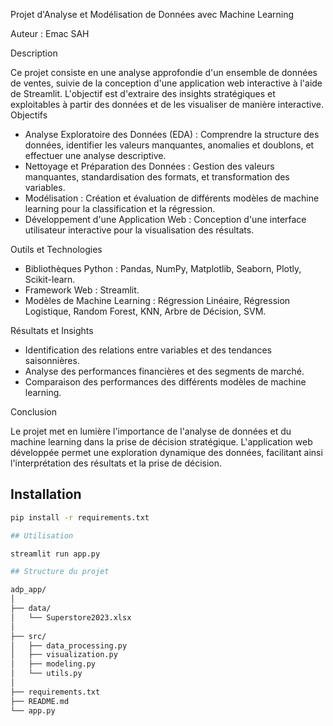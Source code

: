 Projet d'Analyse et Modélisation de Données avec Machine Learning


Auteur : Emac SAH

Description

Ce projet consiste en une analyse approfondie d'un ensemble de données de ventes, suivie de la conception d'une application web interactive à l'aide de Streamlit. L'objectif est d'extraire des insights stratégiques et exploitables à partir des données et de les visualiser de manière interactive.
Objectifs

  - Analyse Exploratoire des Données (EDA) : Comprendre la structure des données, identifier les valeurs manquantes, anomalies et doublons, et effectuer une analyse descriptive.
  - Nettoyage et Préparation des Données : Gestion des valeurs manquantes, standardisation des formats, et transformation des variables.
  - Modélisation : Création et évaluation de différents modèles de machine learning pour la classification et la régression.
  - Développement d'une Application Web : Conception d'une interface utilisateur interactive pour la visualisation des résultats.

Outils et Technologies

  - Bibliothèques Python : Pandas, NumPy, Matplotlib, Seaborn, Plotly, Scikit-learn.
  - Framework Web : Streamlit.
  - Modèles de Machine Learning : Régression Linéaire, Régression Logistique, Random Forest, KNN, Arbre de Décision, SVM.

Résultats et Insights

  - Identification des relations entre variables et des tendances saisonnières.
  - Analyse des performances financières et des segments de marché.
  - Comparaison des performances des différents modèles de machine learning.

Conclusion

Le projet met en lumière l'importance de l'analyse de données et du machine learning dans la prise de décision stratégique. L'application web développée permet une exploration dynamique des données, facilitant ainsi l'interprétation des résultats et la prise de décision.


## Installation

```bash
pip install -r requirements.txt

## Utilisation

streamlit run app.py

## Structure du projet

adp_app/
│
├── data/
│   └── Superstore2023.xlsx
│
├── src/
│   ├── data_processing.py
│   ├── visualization.py
│   ├── modeling.py
│   └── utils.py
│
├── requirements.txt
├── README.md
└── app.py